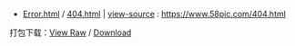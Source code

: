 - [Error.html](https://taoste.github.io/Hello-World/github/404/index.html) / [404.html](https://taoste.github.io/Hello-World/github/404/404.html) | 
[view-source](index.html) : https://www.58pic.com/404.html

打包下载：[View Raw](https://github.com/taoste/Hello-World/blob/master/github/404/404.7z) / [Download](
https://github.com/taoste/Hello-World/blob/master/github/404/404.7z?raw=true)

